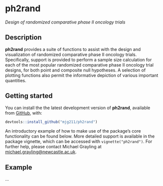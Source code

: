 
<!-- README.md is generated from README.Rmd. Please edit that file -->

# ph2rand

*Design of randomized comparative phase II oncology trials*

## Description

**ph2rand** provides a suite of functions to assist with the design and
visualization of randomized comparative phase II oncology trials.
Specifically, support is provided to perform a sample size calculation
for each of the most popular randomized comparative phase II oncology
trial designs, for both point and composite null hypotheses. A selection
of plotting functions also permit the informative depiction of various
important quantities.

## Getting started

You can install the the latest development version of **ph2rand**,
available from [GitHub](https://github.com/), with:

``` r
devtools::install_github("mjg211/ph2rand")
```

An introductory example of how to make use of the package’s core
functionality can be found below. More detailed support is available in
the package vignette, which can be accessed with `vignette("ph2rand")`.
For further help, please contact Michael Grayling at
<michael.grayling@newcastle.ac.uk>.

## Example

…
